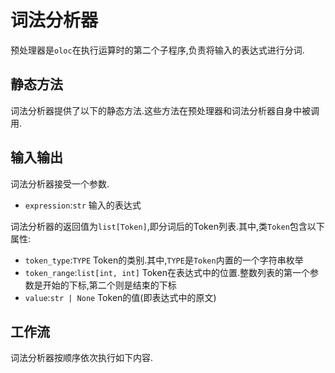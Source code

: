 # 词法分析器  

预处理器是`oloc`在执行运算时的第二个子程序,负责将输入的表达式进行分词.  

## 静态方法  

词法分析器提供了以下的静态方法.这些方法在预处理器和词法分析器自身中被调用.  

## 输入输出  

词法分析器接受一个参数.  

- `expression`:`str` 输入的表达式  

词法分析器的返回值为`list[Token]`,即分词后的Token列表.其中,类`Token`包含以下属性:  

- `token_type`:`TYPE` Token的类别.其中,`TYPE`是`Token`内置的一个字符串枚举  
- `token_range`:`list[int, int]` Token在表达式中的位置.整数列表的第一个参数是开始的下标,第二个则是结束的下标  
- `value`:`str | None` Token的值(即表达式中的原文)  

## 工作流  

词法分析器按顺序依次执行如下内容.  